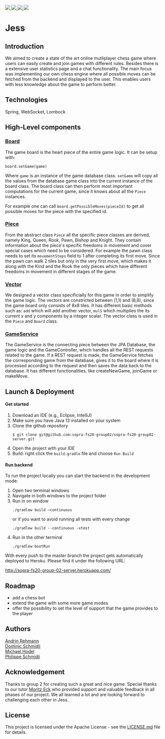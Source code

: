 <p>
  <a href="https://github.com/sopra-fs20-group02/sopra-fs20-group02-server/actions">
      <img src="https://github.com/sopra-fs20-group02/sopra-fs20-group02-server/workflows/Deploy%20Project/badge.svg">
  </a>
  <a href="https://heroku-badge.herokuapp.com/?app=sopra-fs20-group-02-server">
      <img src="https://heroku-badge.herokuapp.com/?app=sopra-fs20-group-02-server">
  </a>
  <a href="https://sonarcloud.io/dashboard?id=sopra-fs20-group02_sopra-fs20-group02-server">
      <img src="https://sonarcloud.io/api/project_badges/measure?project=sopra-fs20-group02_sopra-fs20-group02-server&metric=alert_status">
  </a>
  <a href="https://sonarcloud.io/dashboard?id=sopra-fs20-group02_sopra-fs20-group02-server">
      <img src="https://sonarcloud.io/api/project_badges/measure?project=sopra-fs20-group02_sopra-fs20-group02-server&metric=coverage">
  </a>
</p>

# Jess

## Introduction

We aimed to create a state of the art online mutliplayer chess game where users can easily create
and join games with different rules. Besides there is a extensive user statistics page and a chat 
functionality. The main focus was implementing our own chess engine where all possible moves can 
be fetched from the backend and displayed to the user. This enables users with less knowledge about
the game to perform better. 

## Technologies

Spring, WebSocket, Lombock

## High-Level components

### [Board](https://github.com/sopra-fs20-group02/sopra-fs20-group02-server/blob/master/src/main/java/ch/uzh/ifi/seal/soprafs20/logic/Board.java)

The game board is the heart piece of the entire game logic. It can be setup with: 

```{Java}
board.setGame(game)
```
Where ``game`` is an instance of the game database class. ``setGame`` will copy all the values from
the database game class into the current instance of the board class. The board class can then perform
most important computations for the current game, since it knows about all the ``Piece`` instances. 

For example one can call ``board.getPossibleMoves(pieceId)`` to get all possible moves for the piece
with the specified id. 

### [Piece](https://github.com/sopra-fs20-group02/sopra-fs20-group02-server/blob/master/src/main/java/ch/uzh/ifi/seal/soprafs20/logic/Piece.java)

From the abstract class ``Piece`` all the specific piece classes are derived, namely King, Queen, Rook, Pawn, Bishop and Knight. They contain information about
the piece's specific freedoms in movement and cover special cases which need to be considered. For example
the pawn class needs to set its ``movementSteps`` field to 1 after completing its first move. Since the pawn
can walk 2 tiles but only in the very first move, which makes it along with the Kind and the Rook the only 
pieces which have different freedoms in movement in different stages of the game. 

### [Vector](https://github.com/sopra-fs20-group02/sopra-fs20-group02-server/blob/master/src/main/java/ch/uzh/ifi/seal/soprafs20/logic/Vector.java)

We designed a vector class specificially for this game in order to simplify the game logic. The vectors are constricted
between (1,1) and (8,8), since the game board only consists of 8x8 tiles. It has different basic methods such as:
``add`` which will add another vector, ``mulS`` which multiplies the its current x and y components by a integer 
scalar. The vector class is used in the ``Piece`` and ``Board`` class.

### [GameService](https://github.com/sopra-fs20-group02/sopra-fs20-group02-server/blob/master/src/main/java/ch/uzh/ifi/seal/soprafs20/service/GameService.java)

The GameService is the connecting piece between the JPA Database, the game logic and the GameController, which handles
all the REST requests related to the game. If a REST request is made, the GameService fetches the corresponding game
from the database, gives it to the board where it is processed according to the request and then saves the data back to
the database. It has different functionalities, like createNewGame, joinGame or makeMove.

## Launch & Deployment
#### Get started
1. Download an IDE (e.g., Eclipse, IntelliJ)
2. Make sure you have Java 13 installed on your system
3. Clone the github repository
    ```
    $ git clone git@github.com:sopra-fs20-group02/sopra-fs20-group02-server.git
    ```
4. Open the project with your IDE
5. Build: right click the ``build.gradle`` file and choose ``Run Build``

#### Run backend
To run the project locally you can start the backend in the development mode:
1. Open two terminal windows
2. Navigate in both windows to the project folder
3. Run in on window
    ```
    ./gradlew build –continuous
    ```
    or  if you want to avoid running all tests with every change
    ```
    ./gradlew build --continuous -xtest
    ```
4. Run in the other terminal
    ```
    ./gradlew bootRun
    ``` 
   
With every push to the master branch the project gets automatically deployed to Heroku.
Please find it under the following URL:

http://sopra-fs20-group-02-server.herokuapp.com/


## Roadmap
* add a chess bot
* extend the game with some more game modes
* offer the possibility to set the level of support that the game provides to the player

## Authors
[Andrin Rehmann](https://github.com/andrinr) <br/>
[Dominic Schmidli](https://github.com/dschmidli) <br/>
[Michael Hodel](https://github.com/michaelhodel) <br/>
[Philippe Schmidli](https://github.com/pschmidli)

## Acknowledgement
Thanks to group 2 for creating such a great and nice game. Special thanks to our tutor [Moritz Eck](https://github.com/meck93) who provided support
and valuable feedback in all phases of our project. We all learned a lot and are looking forward to challenging each other in Jess.

## License
This project is licensed under the Apache License - see the [LICENSE.md](LICENSE.md) file for details.

